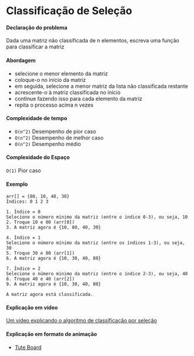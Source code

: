 # Classificação de Seleção

#### Declaração do problema

Dada uma matriz não classificada de n elementos, escreva uma função para classificar a matriz

#### Abordagem

- selecione o menor elemento da matriz
- coloque-o no início da matriz
- em seguida, selecione a menor matriz da lista não classificada restante
- acrescente-o à matriz classificada no início
- continue fazendo isso para cada elemento da matriz
- repita o processo acima n vezes

#### Complexidade de tempo

- `O(n^2)` Desempenho de pior caso
- `O(n^2)` Desempenho de melhor caso
- `O(n^2)` Desempenho médio

#### Complexidade do Espaço

`O(1)` Pior caso

#### Exemplo

```
arr[] = {80, 10, 40, 30}
Índices: 0 1 2 3

1. Índice = 0
Selecione o número mínimo da matriz (entre o índice 0-3), ou seja, 10
2. Troque 10 e 80 (arr[0])
3. A matriz agora é {10, 80, 40, 30}

4. Índice = 1
Selecione o número mínimo da matriz (entre os índices 1-3), ou seja, 30
5. Troque 30 e 80 (arr[1])
6. A matriz agora é {10, 30, 40, 80}

7. Índice = 2
Selecione o número mínimo da matriz (entre o índice 2-3), ou seja, 40
8. Troque 40 e 40 (arr[2])
9. A matriz agora é {10, 30, 40, 80}

A matriz agora está classificada.
```

#### Explicação em vídeo

[Um vídeo explicando o algoritmo de classificação por seleção](https://www.youtube.com/watch?v=f8hXR_Hvybo)

#### Explicação em formato de animação

- [Tute Board](https://boardhub.github.io/tute/?wd=selectSortAlgo2)
